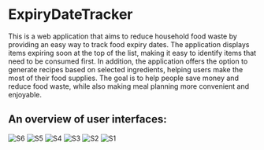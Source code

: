 # ExpiryDateTracker
This is a web application that aims to reduce household food waste by providing an easy way to track food expiry dates. 
The application displays items expiring soon at the top of the list, making it easy to identify items that need to be consumed first. In addition, the application offers the option to generate recipes based on selected ingredients, helping users make the most of their food supplies. The goal is to help people save money and reduce food waste, while also making meal planning more convenient and enjoyable.

## An overview of user interfaces:

![S6](https://user-images.githubusercontent.com/110277668/230890460-2f5961ca-21bd-4be2-b6d1-330b06a8ec8d.png)
![S5](https://user-images.githubusercontent.com/110277668/230890446-e62a0441-5683-44bd-862d-03c522f1e394.png)
![S4](https://user-images.githubusercontent.com/110277668/230890438-c988cb97-9bf0-4ca1-be3b-9a06a9ff96e0.png)
![S3](https://user-images.githubusercontent.com/110277668/230890419-566863cc-741d-4056-b410-115a12fbffd4.png)
![S2](https://user-images.githubusercontent.com/110277668/230890402-99fd9933-7321-4143-9f62-8628a33388f5.png)
![S1](https://user-images.githubusercontent.com/110277668/230890330-3a6ff940-9294-4258-a040-e5e3fdc7f2eb.png)



